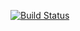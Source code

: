 [![Build Status](https://travis-ci.org/dmseaman37/sequelize.svg?branch=master)](https://travis-ci.org/dmseaman37/sequelize)